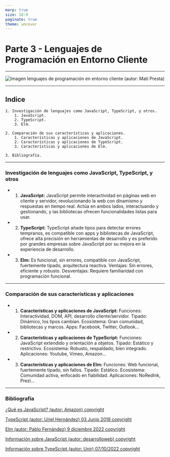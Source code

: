 ```yaml
---
marp: true
size: 16:9
paginate: true
theme: uncover
---
```


# Parte 3 - Lenguajes de Programación en Entorno Cliente

---

![Imagen lenguajes de programación en entorno cliente (autor: Mati Presta)](https://blog.back4app.com/wp-content/uploads/2021/05/Top-10-Front-End-Programming-Languages.jpg)

---

## Indice

    1. Investigación de lenguajes como JavaScript, TypeScript, y otros.
        1. JavaScript.
        2. TypeScript.
        3. Elm.

    2. Comparación de sus características y aplicaciones.
        1. Características y aplicaciones de JavaScript.
        2. Características y aplicaciones de TypeScript.
        3. Características y aplicaciones de Elm.

    3. Bibliografía.

---

### Investigación de lenguajes como JavaScript, TypeScript, y otros

* 1. **JavaScript:** JavaScript permite interactividad en páginas web en cliente y servidor, revolucionando la web con dinamismo y respuestas en tiempo real. Actúa en ambos lados, interactuando y gestionando, y las bibliotecas ofrecen funcionalidades listas para usar.

* 2. **TypeScript:** TypeScript añade tipos para detectar errores tempranos, es compatible con apps y bibliotecas de JavaScript, ofrece alta precisión en herramientas de desarrollo y es preferido por grandes empresas sobre JavaScript por su mejora en la experiencia de desarrollo.

* 3. **Elm:** Es funcional, sin errores, compatible con JavaScript, fuertemente tipado, arquitectura reactiva.
Ventajas: Sin errores, eficiente y robusto.
Desventajas: Requiere familiaridad con programación funcional.

---

### Comparación de sus características y aplicaciones

* 1. **Características y aplicaciones de JavaScript:** Funciones: Interactividad, DOM, API, desarrollo cliente/servidor.
Tipado: Dinámico, los tipos cambian.
Ecosistema: Gran comunidad, bibliotecas y marcos.
Apps: Facebook, Twitter, Outlook...

* 2. **Características y aplicaciones de TypeScript:** Funciones: JavaScript extendido y orientación a objetos.
Tipado: Estático y restrictivo.
Ecosistema: Robusto, respaldado, bien integrado.
Aplicaciones: Youtube, Vimeo, Amazon...

* 3. **Características y aplicaciones de Elm:** Funciones: Web funcional, fuertemente tipado, sin fallos.
Tipado: Estático.
Ecosistema: Comunidad activa, enfocado en fiabilidad.
Aplicaciones: NoRedInk, Prezi...

---

### Bibliografía

[¿Qué es JavaScript? (autor: Amazon) copyright](https://aws.amazon.com/es/what-is/javascript/)

[TypeScript (autor: Uriel Hernández) 03 Junio 2018 copyright](https://codigofacilito.com/articulos/typescript)

[Elm (autor: Pablo Fernández) 9 diciembre 2022 copyright](https://openwebinars.net/blog/caracteristicas-y-ventajas-del-lenguaje-elm/#caracter%C3%ADsticas-del-lenguaje-elm)

[Información sobre JavaScript (autor: desarrolloweb) copyright](https://desarrolloweb.com/home/javascript)

[Información sobre TypeScript (autor: Unir) 07/10/2022 copyright](https://www.unir.net/ingenieria/revista/que-es-typescript/#:~:text=Con%20TypeScript%20podemos%20crear%20desde,%2C%20Facebook%2C%20Twitter%20o%20Amazon.)
